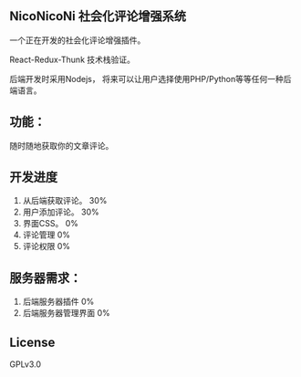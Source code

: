 ## NicoNicoNi 社会化评论增强系统

一个正在开发的社会化评论增强插件。

React-Redux-Thunk 技术栈验证。

后端开发时采用Nodejs， 将来可以让用户选择使用PHP/Python等等任何一种后端语言。

## 功能：

随时随地获取你的文章评论。

## 开发进度

1. 从后端获取评论。 30%
2. 用户添加评论。   30%
3. 界面CSS。       0%
4. 评论管理        0%
5. 评论权限        0%

## 服务器需求：

1. 后端服务器插件     0%
2. 后端服务器管理界面  0%

## License

GPLv3.0

